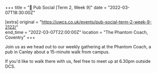 +++
title = "🍔 Pub Social [Term 2, Week 9]"
date = "2022-03-07T18:30:00Z"

[extra]
original = "https://uwcs.co.uk/events/pub-social-term-2-week-9-2122/"    
end_time = "2022-03-07T22:00:00Z"
location = "The Phantom Coach, Coventry"
+++

Join us as we head out to our weekly gathering at the Phantom Coach, a pub in Canley about a 15-minute walk from campus.

If you'd like to walk there with us, feel free to meet up at 6.30pm outside DCS.

